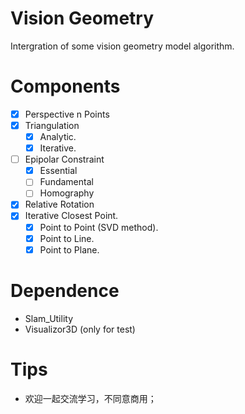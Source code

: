 # Vision Geometry
Intergration of some vision geometry model algorithm.

# Components
- [x] Perspective n Points
- [x] Triangulation
    - [x] Analytic.
    - [x] Iterative.
- [ ] Epipolar Constraint
    - [x] Essential
    - [ ] Fundamental
    - [ ] Homography
- [x] Relative Rotation
- [x] Iterative Closest Point.
    - [x] Point to Point (SVD method).
    - [x] Point to Line.
    - [x] Point to Plane.

# Dependence
- Slam_Utility
- Visualizor3D (only for test)

# Tips
- 欢迎一起交流学习，不同意商用；

